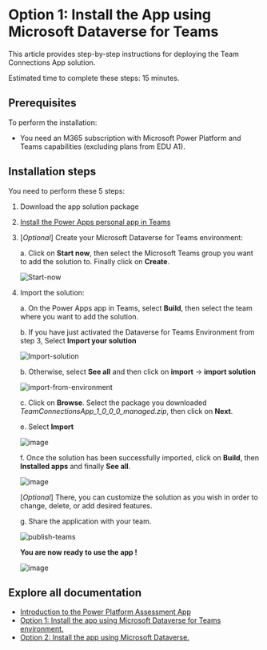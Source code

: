 # Option 1: Install the App using Microsoft Dataverse for Teams

This article provides step-by-step instructions for deploying the Team Connections App solution.

Estimated time to complete these steps: 15 minutes.

## Prerequisites
To perform the installation:

 - You need an M365 subscription with Microsoft Power Platform and Teams
   capabilities (excluding plans from EDU A1).

## Installation steps
You need to perform these 5 steps: 
 1. Download the app solution package
 2. [Install the Power Apps personal app in Teams](https://docs.microsoft.com/en-us/powerapps/teams/install-personal-app)
 3. [*Optional*] Create your Microsoft Dataverse for Teams environment:
 
    a.	Click on **Start now**, then select the Microsoft Teams group you want to add the solution to. Finally click on **Create**.
    
    ![Start-now](https://user-images.githubusercontent.com/119928725/208417217-66e6ce1f-67f1-4abc-93ed-ceeacb78eb9b.PNG)


4.	Import the solution:

    a.	On the Power Apps app in Teams, select **Build**, then select the team where you want to add the solution.
    
    b.	If you have just activated the Dataverse for Teams Environment from step 3, Select **Import your solution**

    ![Import-solution](https://user-images.githubusercontent.com/119928725/208418478-dcaf1803-d1b9-496d-a1e5-2e3742d9d8ed.png) 

    b.  Otherwise, select **See all** and then click on **import** -> **import solution**

    ![import-from-environment](https://user-images.githubusercontent.com/119928725/208419572-5bd0cdf8-bdc4-4d1c-b30e-8770fb407941.png)

    c.	Click on **Browse**. Select the package you downloaded *TeamConnectionsApp_1_0_0_0_managed.zip*, then click on **Next**.

    e.	Select **Import**
    
    ![image](https://user-images.githubusercontent.com/119928725/208420086-d3166dbf-d56e-431d-aacb-06f48c441869.png)

    f.	Once the solution has been successfully imported, click on **Build**, then **Installed apps** and finally **See all**.

    ![image](https://user-images.githubusercontent.com/119928725/208421235-902e1348-1e53-4593-bc84-bd8c186806dd.png)
    
    [*Optional*] There, you can customize the solution as you wish in order to change, delete, or add desired features.

    g.	Share the application with your team.

    ![publish-teams](https://user-images.githubusercontent.com/119928725/208458828-2935d546-7085-49b7-b017-477c2edec7c7.png)

    **You are now ready to use the app !** 

    ![image](https://user-images.githubusercontent.com/119928725/208460985-529143b2-361d-4018-8eea-d95b16a25133.png)
    



## Explore all documentation

- [Introduction to the Power Platform Assessment App](/README.md)
- [Option 1: Install the app using Microsoft Dataverse for Teams environment.](/Option1%3A%20Install%20with%20Dataverse%20for%20Teams.md)
- [Option 2: Install the app using Microsoft Dataverse.](/Option2%3A%20Install%20with%20Microsoft%20Dataverse.md)